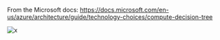 From the Microsoft docs: https://docs.microsoft.com/en-us/azure/architecture/guide/technology-choices/compute-decision-tree

![x](https://i.imgur.com/qtANmSk.png)
